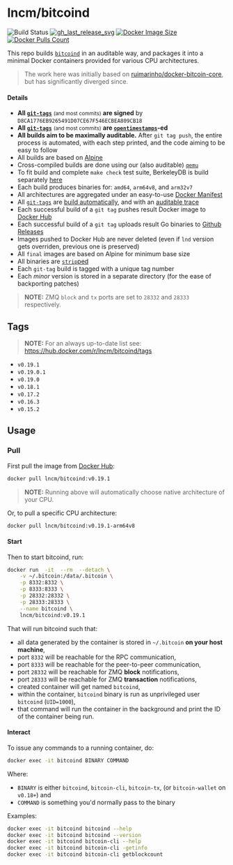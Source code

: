 lncm/bitcoind
=============

![Build Status]
[![gh_last_release_svg]][gh_last_release_url]
[![Docker Image Size]][lnd-docker-hub]
[![Docker Pulls Count]][lnd-docker-hub]

[Build Status]: https://github.com/lncm/docker-bitcoind/workflows/Build%20%26%20deploy%20on%20git%20tag%20push/badge.svg

[gh_last_release_svg]: https://img.shields.io/github/v/release/lncm/docker-bitcoind?sort=semver
[gh_last_release_url]: https://github.com/lncm/docker-bitcoind/releases/latest

[Docker Image Size]: https://img.shields.io/microbadger/image-size/lncm/bitcoind.svg
[Docker Pulls Count]: https://img.shields.io/docker/pulls/lncm/bitcoind.svg?style=flat
[lnd-docker-hub]: https://hub.docker.com/r/lncm/bitcoind


This repo builds [`bitcoind`] in an auditable way, and packages it into a minimal Docker containers provided for various CPU architectures.

[`bitcoind`]: https://github.com/bitcoin/bitcoin


> The work here was initially based on [ruimarinho/docker-bitcoin-core](https://github.com/ruimarinho/docker-bitcoin-core/), but has significantly diverged since.


#### Details

* **All [`git-tags`]** <small>(and most commits)</small> **are signed** by `D8CA1776EB9265491D07CE67F546ECBEA809CB18`
* **All [`git-tags`]** <small>(and most commits)</small> **are [`opentimestamps`]-ed**
* **All builds aim to be maximally auditable.**  After `git tag push`, the entire process is automated, with each step printed, and the code aiming to be easy to follow
* All builds are based on [Alpine]
* Cross-compiled builds are done using our (also auditable) [`qemu`]
* To fit build and complete `make check` test suite, BerkeleyDB is build separately [here]
* Each build produces binaries for: `amd64`, `arm64v8`, and `arm32v7`
* All architectures are aggregated under an easy-to-use [Docker Manifest]
* All [`git-tags`] are [build automatically], and with an [auditable trace]
* Each successful build of a `git tag` pushes result Docker image to [Docker Hub]
* Each successful build of a `git tag` uploads result Go binaries to [Github Releases]
* Images pushed to Docker Hub are never deleted (even if `lnd` version gets overriden, previous one is preserved)
* All `final` images are based on Alpine for minimum base size
* All binaries are [`strip`ped]
* Each `git-tag` build is tagged with a unique tag number
* Each _minor_ version is stored in a separate directory (for the ease of backporting patches)


[`git-tags`]: https://github.com/lncm/docker-lnd/tags
[`opentimestamps`]: https://github.com/opentimestamps/opentimestamps-client/blob/master/doc/git-integration.md#usage
[Alpine]: https://github.com/lncm/docker-bitcoind/blob/6beae356ba16ee0297427c6401cd34f93044e256/0.19/Dockerfile#L11-L12
[`qemu`]: https://github.com/meeDamian/simple-qemu
[here]: https://github.com/lncm/docker-berkeleydb
[Docker Manifest]: https://github.com/lncm/docker-bitcoind/blob/6beae356ba16ee0297427c6401cd34f93044e256/.github/workflows/on-tag.yml#L177-L193
[build automatically]: https://github.com/lncm/docker-bitcoind/blob/6beae356ba16ee0297427c6401cd34f93044e256/.github/workflows/on-tag.yml
[auditable trace]: https://github.com/lncm/docker-bitcoind/runs/507498587?check_suite_focus=true
[Docker Hub]: https://github.com/lncm/docker-bitcoind/blob/6beae356ba16ee0297427c6401cd34f93044e256/.github/workflows/on-tag.yml#L167-L193
[Github Releases]: https://github.com/lncm/docker-bitcoind/blob/6beae356ba16ee0297427c6401cd34f93044e256/.github/workflows/on-tag.yml#L196-L203
[`strip`ped]: https://github.com/lncm/docker-bitcoind/blob/6beae356ba16ee0297427c6401cd34f93044e256/0.19/Dockerfile#L176


> **NOTE:** ZMQ `block` and `tx` ports are set to `28332` and `28333` respectively. 


## Tags

> **NOTE:** For an always up-to-date list see: https://hub.docker.com/r/lncm/bitcoind/tags

* `v0.19.1`
* `v0.19.0.1`
* `v0.19.0`
* `v0.18.1`
* `v0.17.2`
* `v0.16.3`
* `v0.15.2`


## Usage

### Pull

First pull the image from [Docker Hub]:

```bash
docker pull lncm/bitcoind:v0.19.1 
```

> **NOTE:** Running above will automatically choose native architecture of your CPU.

[Docker Hub]: https://hub.docker.com/r/lncm/bitcoind

Or, to pull a specific CPU architecture:

```bash
docker pull lncm/bitcoind:v0.19.1-arm64v8
```

#### Start

Then to start bitcoind, run:

```bash
docker run  -it  --rm  --detach \
    -v ~/.bitcoin:/data/.bitcoin \
    -p 8332:8332 \
    -p 8333:8333 \
    -p 28332:28332 \
    -p 28333:28333 \
    --name bitcoind \
    lncm/bitcoind:v0.19.1
```

That will run bitcoind such that:

* all data generated by the container is stored in `~/.bitcoin` **on your host machine**,
* port `8332` will be reachable for the RPC communication,
* port `8333` will be reachable for the peer-to-peer communication,
* port `28332` will be reachable for ZMQ **block** notifications,
* port `28333` will be reachable for ZMQ **transaction** notifications,
* created container will get named `bitcoind`,
* within the container, `bitcoind` binary is run as unprivileged user `bitcoind` (`UID=1000`),
* that command will run the container in the background and print the ID of the container being run.


#### Interact

To issue any commands to a running container, do:

```bash
docker exec -it bitcoind BINARY COMMAND
```

Where:
* `BINARY` is either `bitcoind`, `bitcoin-cli`, `bitcoin-tx`, (or `bitcoin-wallet` on `v0.18+`) and
* `COMMAND` is something you'd normally pass to the binary   

Examples:

```bash
docker exec -it bitcoind bitcoind --help
docker exec -it bitcoind bitcoind --version
docker exec -it bitcoind bitcoin-cli --help
docker exec -it bitcoind bitcoin-cli -getinfo
docker exec -it bitcoind bitcoin-cli getblockcount
```

